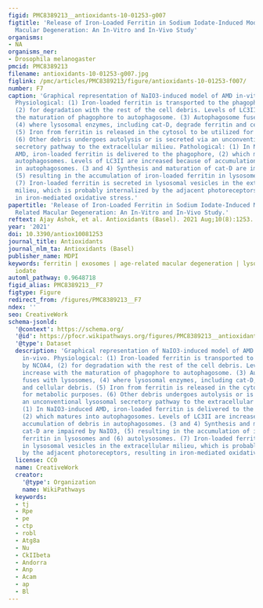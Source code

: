 ```yaml
---
figid: PMC8389213__antioxidants-10-01253-g007
figtitle: 'Release of Iron-Loaded Ferritin in Sodium Iodate-Induced Model of Age Related
  Macular Degeneration: An In-Vitro and In-Vivo Study'
organisms:
- NA
organisms_ner:
- Drosophila melanogaster
pmcid: PMC8389213
filename: antioxidants-10-01253-g007.jpg
figlink: /pmc/articles/PMC8389213/figure/antioxidants-10-01253-f007/
number: F7
caption: 'Graphical representation of NaIO3-induced model of AMD in-vitro and in-vivo.
  Physiological: (1) Iron-loaded ferritin is transported to the phagophore by NCOA4,
  (2) for degradation with the rest of the cell debris. Levels of LC3II increase with
  the maturation of phagophore to autophagosome. (3) Autophagosome fuses with lysosomes,
  (4) where lysosomal enzymes, including cat-D, degrade ferritin and cellular debris.
  (5) Iron from ferritin is released in the cytosol to be utilized for metabolic purposes.
  (6) Other debris undergoes autolysis or is secreted via an unconventional lysosomal
  secretory pathway to the extracellular milieu. Pathological: (1) In NaIO3-induced
  AMD, iron-loaded ferritin is delivered to the phagophore, (2) which matures into
  autophagosomes. Levels of LC3II are increased because of accumulation of debris
  in autophagosomes. (3 and 4) Synthesis and maturation of cat-D are impaired by NaIO3,
  (5) resulting in the accumulation of iron-loaded ferritin in lysosomes and (6) autolysosomes.
  (7) Iron-loaded ferritin is secreted in lysosomal vesicles in the extracellular
  milieu, which is probably internalized by the adjacent photoreceptors, resulting
  in iron-mediated oxidative stress.'
papertitle: 'Release of Iron-Loaded Ferritin in Sodium Iodate-Induced Model of Age
  Related Macular Degeneration: An In-Vitro and In-Vivo Study.'
reftext: Ajay Ashok, et al. Antioxidants (Basel). 2021 Aug;10(8):1253.
year: '2021'
doi: 10.3390/antiox10081253
journal_title: Antioxidants
journal_nlm_ta: Antioxidants (Basel)
publisher_name: MDPI
keywords: ferritin | exosomes | age-related macular degeneration | lysosomes | sodium
  iodate
automl_pathway: 0.9648718
figid_alias: PMC8389213__F7
figtype: Figure
redirect_from: /figures/PMC8389213__F7
ndex: ''
seo: CreativeWork
schema-jsonld:
  '@context': https://schema.org/
  '@id': https://pfocr.wikipathways.org/figures/PMC8389213__antioxidants-10-01253-g007.html
  '@type': Dataset
  description: 'Graphical representation of NaIO3-induced model of AMD in-vitro and
    in-vivo. Physiological: (1) Iron-loaded ferritin is transported to the phagophore
    by NCOA4, (2) for degradation with the rest of the cell debris. Levels of LC3II
    increase with the maturation of phagophore to autophagosome. (3) Autophagosome
    fuses with lysosomes, (4) where lysosomal enzymes, including cat-D, degrade ferritin
    and cellular debris. (5) Iron from ferritin is released in the cytosol to be utilized
    for metabolic purposes. (6) Other debris undergoes autolysis or is secreted via
    an unconventional lysosomal secretory pathway to the extracellular milieu. Pathological:
    (1) In NaIO3-induced AMD, iron-loaded ferritin is delivered to the phagophore,
    (2) which matures into autophagosomes. Levels of LC3II are increased because of
    accumulation of debris in autophagosomes. (3 and 4) Synthesis and maturation of
    cat-D are impaired by NaIO3, (5) resulting in the accumulation of iron-loaded
    ferritin in lysosomes and (6) autolysosomes. (7) Iron-loaded ferritin is secreted
    in lysosomal vesicles in the extracellular milieu, which is probably internalized
    by the adjacent photoreceptors, resulting in iron-mediated oxidative stress.'
  license: CC0
  name: CreativeWork
  creator:
    '@type': Organization
    name: WikiPathways
  keywords:
  - tj
  - Rpe
  - pe
  - ctp
  - robl
  - Atg8a
  - Nu
  - CkIIbeta
  - Andorra
  - Anp
  - Acam
  - ap
  - Bl
---
```

